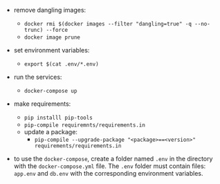 - remove dangling images:
    - `docker rmi $(docker images --filter "dangling=true" -q --no-trunc) --force`
    - `docker image prune`
    
- set environment variables:
  - `export $(cat .env/*.env)`
  
- run the services:
  - `docker-compose up`
  
- make requirements:
  - `pip installl pip-tools`
  - `pip-compile requiremnts/requirements.in`
  - update a package:
      - `pip-compile --upgrade-package "<package>==<version>" requirements/requirements.in`
- to use the `docker-compose`, create a folder named `.env` in the directory with the `docker-compose.yml` file.
The `.env` folder must contain files: `app.env` and `db.env` with the corresponding environment variables.
  